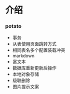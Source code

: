 # 介绍
### potato
* 事务
* 从表使用页面跳转方式
* 相同表名多个配置装载冲突
* markdown
* 富文本
* 数据库重新更新后操作
* 本地对象存储
* 级联删除
* 图片提示文案